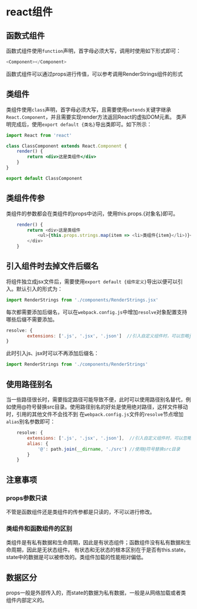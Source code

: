 
# react组件

## 函数式组件

函数式组件使用`function`声明，首字母必须大写，调用时使用如下形式即可：

```js
<Component></Component>
```

函数式组件可以通过props进行传值，可以参考调用RenderStrings组件的形式

## 类组件

类组件使用`class`声明，首字母必须大写，且需要使用`extends`关键字继承`React.Component`，并且需要实现render方法返回React的虚拟DOM元素。
类声明完成后，使用`export default {类名}`导出类即可。如下所示：

```jsx
import React from 'react'

class ClassComponent extends React.Component {
    render() {
        return <div>这是类组件</div>
    }
}

export default ClassComponent

```

## 类组件传参

类组件的参数都会在类组件的props中访问，使用this.props.{对象名}即可。

```js
    render() {
        return <div>这是类组件
            <ul>{this.props.strings.map(item => <li>类组件{item}</li>)}</ul>
        </div>
    }
```

## 引入组件时去掉文件后缀名

将组件独立成jsx文件后，需要使用`export default {组件定义}`导出以便可以引入。默认引入的形式为：

```js
import RenderStrings from './components/RenderStrings.jsx'
```

每次都需要添加后缀名，可以在`webpack.config.js`中增加`resolve`对象配置支持哪些后缀不需要添加。

```js
resolve: {
        extensions: ['.js', '.jsx', '.json']  //引入自定义组件时，可以忽略js,jsx或json文件的后缀名
}
```

此时引入js、jsx时可以不再添加后缀名：

```js
import RenderStrings from './components/RenderStrings'
```

## 使用路径别名

当一些路径很长时，需要指定路径可能导致不便，此时可以使用路径别名替代，例如使用@符号替换src目录。使用路径别名的好处是使用绝对路径，这样文件移动时，引用的其他文件不会找不到
在`webpack.config.js`文件的`resolve`节点增加`alias`别名参数即可：

```js
    resolve: {
        extensions: ['.js', '.jsx', '.json'],  //引入自定义组件时，可以忽略js,jsx或json文件的后缀名
        alias: {
            '@': path.join(__dirname, './src') //使用@符号替换src目录
        }
    }
```

## 注意事项

### props参数只读

不管是函数组件还是类组件的传参都是只读的，不可以进行修改。

### 类组件和函数组件的区别

类组件是有私有数据和生命周期，因此是有状态组件；函数组件没有私有数据和生命周期，因此是无状态组件。
有状态和无状态的根本区别在于是否有this.state，state中的数据是可以被修改的。类组件加载的性能相对偏低。

## 数据区分

props一般是外部传入的，而state的数据为私有数据，一般是从网络加载或者类组件内部定义的。
